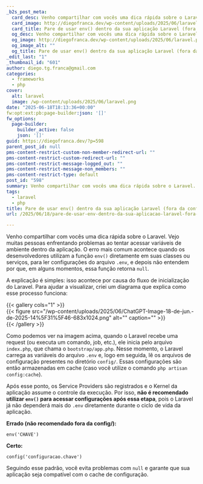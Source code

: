 ```yaml
---
_b2s_post_meta:
  card_desc: Venho compartilhar com vocês uma dica rápida sobre o Laravel. Vejo muitas pessoas enfrentando problemas ao tentar acessar variáveis de ambiente dentro da apl
  card_image: http://diegofranca.dev/wp-content/uploads/2025/06/laravel.png
  card_title: Pare de usar env() dentro da sua aplicação Laravel (fora da config)
  og_desc: Venho compartilhar com vocês uma dica rápida sobre o Laravel. Vejo muitas pessoas enfrentando problemas ao tentar acessar variáveis de ambiente dentro da apl
  og_image: http://diegofranca.dev/wp-content/uploads/2025/06/laravel.png
  og_image_alt: ""
  og_title: Pare de usar env() dentro da sua aplicação Laravel (fora da config)
_edit_last: "1"
_thumbnail_id: "601"
author: diego.tg.franca@gmail.com
categories:
  - frameworks
  - php
cover:
  alt: laravel
  image: /wp-content/uploads/2025/06/laravel.png
date: "2025-06-18T18:13:36+00:00"
fw:opt:ext:pb:page-builder:json: '[]'
fw_options:
  page-builder:
    builder_active: false
    json: '[]'
guid: https://diegofranca.dev/?p=598
parent_post_id: null
pms-content-restrict-custom-non-member-redirect-url: ""
pms-content-restrict-custom-redirect-url: ""
pms-content-restrict-message-logged_out: ""
pms-content-restrict-message-non_members: ""
pms-content-restrict-type: default
post_id: "598"
summary: Venho compartilhar com vocês uma dica rápida sobre o Laravel. Vejo muitas pessoas enfrentando problemas ao tentar acessar variáveis de ambiente dentro da aplicação. O erro mais comum acontece quando os desenvolvedores utilizam a função `env()` diretamente em suas classes ou serviços, para ler configurações do arquivo `.env`, e depois não entendem por que, em alguns momentos, essa função retorna `null`.
tags:
  - laravel
  - php
title: Pare de usar env() dentro da sua aplicação Laravel (fora da config)
url: /2025/06/18/pare-de-usar-env-dentro-da-sua-aplicacao-laravel-fora-da-config/

---
```

Venho compartilhar com vocês uma dica rápida sobre o Laravel. Vejo muitas pessoas enfrentando problemas ao tentar acessar variáveis de ambiente dentro da aplicação. O erro mais comum acontece quando os desenvolvedores utilizam a função `env()` diretamente em suas classes ou serviços, para ler configurações do arquivo `.env`, e depois não entendem por que, em alguns momentos, essa função retorna `null`.

A explicação é simples: isso acontece por causa do fluxo de inicialização do Laravel. Para ajudar a visualizar, criei um diagrama que explica como esse processo funciona:


{{< gallery cols="1" >}}  
{{< figure src="/wp-content/uploads/2025/06/ChatGPT-Image-18-de-jun.-de-2025-14%5F31%5F46-683x1024.png" alt="" caption="" >}}  
{{< /gallery >}}  

Como podemos ver na imagem acima, quando o Laravel recebe uma request (ou executa um comando, job, etc.), ele inicia pelo arquivo `index.php`, que chama o `bootstrap/app.php`. Nesse momento, o Laravel carrega as variáveis do arquivo `.env` e, logo em seguida, lê os arquivos de configuração presentes no diretório `config/`. Essas configurações são então armazenadas em cache (caso você utilize o comando `php artisan config:cache`).

Após esse ponto, os Service Providers são registrados e o Kernel da aplicação assume o controle da execução. Por isso, **não é recomendado utilizar `env()` para acessar configurações após essa etapa**, pois o Laravel já não dependerá mais do `.env` diretamente durante o ciclo de vida da aplicação.

**Errado (não recomendado fora da config/):**

```
env('CHAVE')
```

**Certo:**

```
config('configuracao.chave')

```

Seguindo esse padrão, você evita problemas com `null` e garante que sua aplicação seja compatível com o cache de configuração.
